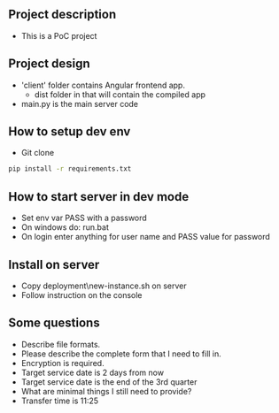 

## Project description
- This is a PoC project 

## Project design
- 'client' folder contains Angular frontend app.
    - dist folder in that will contain the compiled app
- main.py is the main server code


## How to setup dev env
- Git clone
```bash
pip install -r requirements.txt
```

## How to start server in dev mode
- Set env var PASS with a password
- On windows do: run.bat
- On login enter anything for user name and PASS value for password

## Install on server
- Copy deployment\new-instance.sh on server
- Follow instruction on the console

## Some questions
- Describe file formats.
- Please describe the complete form that I need to fill in.
- Encryption is required.
- Target service date is 2 days from now
- Target service date is the end of the 3rd quarter
- What are minimal things I still need to provide?
- Transfer time is 11:25



